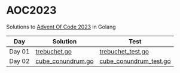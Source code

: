 # AOC2023
Solutions to [Advent Of Code 2023](https://adventofcode.com/) in Golang

Day | Solution | Test
--- | --- | --- 
Day 01 | [trebuchet.go](https://github.com/varunu28/AOC2023/blob/main/day01/trebuchet.go) | [trebuchet_test.go](https://github.com/varunu28/AOC2023/blob/main/day01/trebuchet_test.go)
Day 02 | [cube_conundrum.go](https://github.com/varunu28/AOC2023/blob/main/day02/cube_conundrum.go) | [cube_conundrum_test.go](https://github.com/varunu28/AOC2023/blob/main/day02/cube_conundrum_test.go)